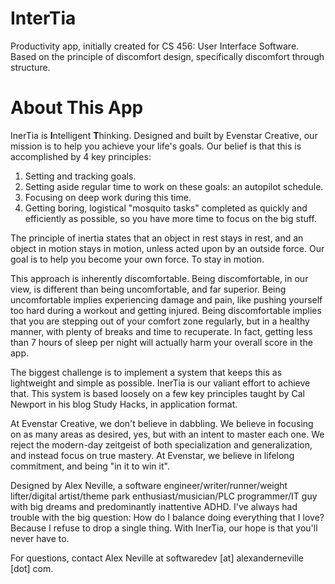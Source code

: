 # InterTia
Productivity app, initially created for CS 456: User Interface Software. Based on the principle of discomfort design, specifically discomfort through structure.

# About This App
InerTia is **I**ntelligent **T**hinking. Designed and built by Evenstar Creative, our mission is to help you achieve your life's goals. Our belief is that this is accomplished by 4 key principles:

1) Setting and tracking goals.
2) Setting aside regular time to work on these goals: an autopilot schedule.
3) Focusing on deep work during this time.
4) Getting boring, logistical "mosquito tasks" completed as quickly and efficiently as possible, so you have more time to focus on the big stuff.

The principle of inertia states that an object in rest stays in rest, and an object in motion stays in motion, unless acted upon by an outside force. Our goal is to help you become your own force. To stay in motion.

This approach is inherently discomfortable. Being discomfortable, in our view, is different than being uncomfortable, and far superior. Being uncomfortable implies experiencing damage and pain, like pushing yourself too hard during a workout and getting injured. Being discomfortable implies that you are stepping out of your comfort zone regularly, but in a healthy manner, with plenty of breaks and time to recuperate. In fact, getting less than 7 hours of sleep per night will actually harm your overall score in the app. 

The biggest challenge is to implement a system that keeps this as lightweight and simple as possible. InerTia is our valiant effort to achieve that. This system is based loosely on a few key principles taught by Cal Newport in his blog Study Hacks, in application format.

At Evenstar Creative, we don't believe in dabbling. We believe in focusing on as many areas as desired, yes, but with an intent to master each one. We reject the modern-day zeitgeist of both specialization and generalization, and instead focus on true mastery. At Evenstar, we believe in lifelong commitment, and being "in it to win it".

Designed by Alex Neville, a software engineer/writer/runner/weight lifter/digital artist/theme park enthusiast/musician/PLC programmer/IT guy with big dreams and predominantly inattentive ADHD. I've always had trouble with the big question: How do I balance doing everything that I love? Because I refuse to drop a single thing. With InerTia, our hope is that you'll never have to. 

For questions, contact Alex Neville at softwaredev [at] alexanderneville [dot] com. 
